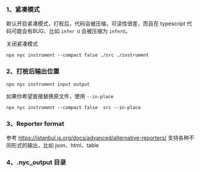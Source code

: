 ### 1、紧凑模式
默认开启紧凑模式，打桩后，代码会被压缩，可读性很差，而且在 typescript 代码可能会有BUG、比如 `infer U` 会被压缩为 `inferU`。

关闭紧凑模式

```shell
npx nyc instrument --compact false ./src ./instrument
```

### 2、打桩后输出位置

```shell
npx nyc instrument input output
```

如果你希望直接替换原文件，使用 `--in-place`

```shell
npx nyc instrument --compact false  src --in-place
```

### 3、Reporter format
参考 https://istanbul.js.org/docs/advanced/alternative-reporters/
支持各种不同形式的输出，比如 json、html、table

### 4、.nyc_output 目录